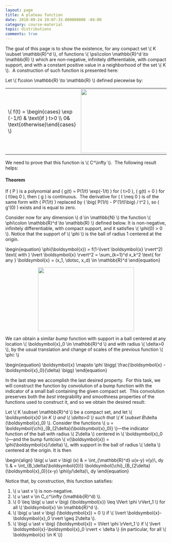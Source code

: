 ```yaml
---
layout: page
title: A plateau function
date: 2010-09-24 19:07:33.000000000 -04:00
category: course-material
topic: distributions
comments: true
---
```


The goal of this page is to show the existence, for any compact set <span>\\( K \subset \mathbb{R}^d \\)</span>, of functions <span>\\( \psi\colon \mathbb{R}^d \to \mathbb{R} \\)</span> which are non-negative, infinitely differentiable, with compact support, and with a constant positive value in a neighborhood of the set <span>\\( K \\)</span>.  A construction of such function is presented here:

Let <span>\\( f\colon \mathbb{R} \to \mathbb{R} \\)</span> defined piecewise by:

<table style="border-width:0;margin-left:auto; margin-right:auto;">
<tbody>
<tr>
<td style="vertical-align:middle;border-width:0;">\( f(t) = \begin{cases} \exp (-1/t) & \text{if } t>0 \\ 0&  \text{otherwise}\end{cases} \)</span></td>
<td style="border-width:0;"><a href="http://blancosilva.files.wordpress.com/2010/09/msp106919cacf0cih9fhe3f00002cc7h1746c29gf70.gif"><img class="aligncenter size-full wp-image-409" title="MSP106919cacf0cih9fhe3f00002cc7h1746c29gf70" src="https://blancosilva.files.wordpress.com/2010/09/msp106919cacf0cih9fhe3f00002cc7h1746c29gf70.gif?w=595" alt="" width="300" height="199" /></a></td>
</tr>
</tbody>
</table>

We need to prove that this function is <span>\\( C^\infty \\)</span>.  The following result helps:

<div class="well">
<h4>Theorem</h4>

If \( P \) is a polynomial and \( g(t) = P(1/t) \exp(-1/t) \) for \( t>0 \), \( g(t) = 0 \) for \( t\leq 0 \), then \( g \) is continuous.  The derivative for \( t \neq 0 \) is of the same form with \( P(1/t) \) replaced by \( \big( P(1/t) - P'(1/t)\big) / t^2 \), so \( g'(0) \) exists and is equal to zero.
</div>

Consider now for any dimension <span>\\( d \in \mathbb{N} \\)</span> the function <span>\\( \phi\colon \mathbb{R}^d \to \mathbb{R} \\)</span> defined below.  It is non-negative, infinitely differentiable, with compact support, and it satisfies <span>\\( \phi(0) > 0 \\)</span>. Notice that the support of <span>\\( \phi \\)</span> is the ball of radius 1 centered at the origin.

<div>
	\begin{equation}
	\phi(\boldsymbol{x}) = f(1-\lvert \boldsymbol{x} \rvert^2) \text{ with } \lvert \boldsymbol{x} \rvert^2 = \sum_{k=1}^d x_k^2 \text{ for any } \boldsymbol{x} = (x_1, \dotsc, x_d) \in \mathbb{R}^d
	\end{equation}
</div>

<p style="text-align:center;border-width:0;">
	<img src="https://blancosilva.files.wordpress.com/2010/09/msp115219cacg2fefhc1ec000005dgd99c5gc5icefd.gif?w=595" alt="" style="width:300;height:199" />
</p>

We can obtain a similar *bump* function with support in a ball centered at any location <span>\\( \boldsymbol{x}_0 \in \mathbb{R}^d \\)</span> and with radius <span>\\( \delta>0 \\)</span>, by the usual translation and change of scales of the previous function <span>\\( \phi: \\)</span>

<div>
	\begin{equation}
	\boldsymbol{x} \mapsto \phi \bigg( \frac{\boldsymbol{x} - \boldsymbol{x}_0}{\delta} \bigg)
	\end{equation}
</div>

In the last step we accomplish the last desired property.  For this task, we will construct the function by convolution of a bump function with the indicator of a small ball containing the given compact set.  This convolution preserves both the *best* integrability and smoothness properties of the functions used to construct it, and so we obtain the desired result:

Let <span>\\( K \subset \mathbb{R}^d \\)</span> be a compact set, and let <span>\\( \boldsymbol{x}_0 \in K \\)</span> and <span>\\( \delta>0 \\)</span> such that <span>\\( K \subset B_\delta (\boldsymbol{x}_0) \\)</span>. Consider the functions <span>\\( u = \boldsymbol{\chi}\_{B\_{2\delta}(\boldsymbol{x}\_0)} \\)</span>—the indicator function of the ball with radius <span>\\( 2\delta \\)</span> centered in <span>\\( \boldsymbol{x}_0 \\)</span>—and the bump funtcion <span>\\( v(\boldsymbol{x}) = \phi(\boldsymbol{x}/\delta) \\)</span>, with support in the ball of radius <span>\\( \delta \\)</span> centered at the origin.  It is then

<div>
	\begin{align}
	\big( u \ast v \big) (x) & = \int_{\mathbb{R}^d} u(x-y) v(y)\, dy \\
    & = \int_{B_\delta(\boldsymbol{0})} \boldsymbol{\chi}_{B_{2\delta}(\boldsymbol{x}_0)}(x-y) \phi(y/\delta)\, dy
    \end{equation}
</div>

Notice that, by construction, this function satisfies:

1. <span>\\( u \ast v \\)</span> is non-negative.</li>
2. <span>\\( u \ast v \in C_c^\infty (\mathbb{R}^d) \\)</span>.</li>
3. <span>\\( 0 \leq \big( u \ast v \big) (\boldsymbol{x}) \leq \lVert \phi \rVert_1 \\)</span> for all <span>\\( \boldsymbol{x} \in \mathbb{R}^d \\)</span>.</li>
4. <span>\\( \big( u \ast v \big) (\boldsymbol{x}) = 0 \\)</span> if <span>\\( \lvert \boldsymbol{x}-\boldsymbol{x}_0 \rvert \geq 2\delta \\)</span>.</li>
5. <span>\\( \big( u \ast v \big) (\boldsymbol{x}) = \lVert \phi \rVert_1 \\)</span> if <span>\\( \lvert \boldsymbol{x}-\boldsymbol{x}_0 \rvert &lt; \delta \\)</span> (in particular, for all <span>\\( \boldsymbol{x} \in K \\)</span>)</li>
